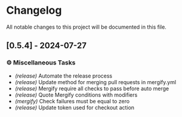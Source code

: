 # Changelog

All notable changes to this project will be documented in this file.

## [0.5.4] - 2024-07-27

### ⚙️ Miscellaneous Tasks

- *(release)* Automate the release process
- *(release)* Update method for merging pull requests in mergify.yml
- *(release)* Mergify require all checks to pass before auto merge
- *(release)* Quote Mergify conditions with modifiers
- *(mergify)* Check failures must be equal to zero
- *(release)* Update token used for checkout action

<!-- generated by git-cliff -->
